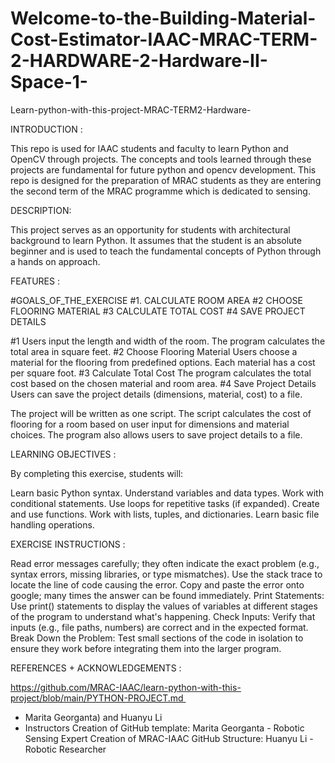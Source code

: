 # Welcome-to-the-Building-Material-Cost-Estimator-IAAC-MRAC-TERM-2-HARDWARE-2-Hardware-II-Space-1-

Learn-python-with-this-project-MRAC-TERM2-Hardware-

INTRODUCTION :

This repo is used for IAAC students and faculty to learn Python and OpenCV through projects. The concepts and tools learned through these projects are fundamental for future python and opencv development. This repo is designed for the preparation of MRAC students as they are entering the second term of the MRAC programme which is dedicated to sensing.

DESCRIPTION:

This project serves as an opportunity for students with architectural background to learn Python. It assumes that the student is an absolute beginner and is used to teach the fundamental concepts of Python through a hands on approach. 

FEATURES :

#GOALS_OF_THE_EXERCISE
#1. CALCULATE ROOM AREA
#2  CHOOSE FLOORING MATERIAL
#3  CALCULATE TOTAL COST
#4  SAVE PROJECT DETAILS 

#1 Users input the length and width of the room.
The program calculates the total area in square feet.
#2 Choose Flooring Material
Users choose a material for the flooring from predefined options.
Each material has a cost per square foot.
#3 Calculate Total Cost
The program calculates the total cost based on the chosen material and room area.
#4 Save Project Details
Users can save the project details (dimensions, material, cost) to a file.

The project will be written as one script. The script calculates the cost of flooring for a room based on user input for dimensions and material choices. The program also allows users to save project details to a file. 

LEARNING OBJECTIVES : 

By completing this exercise, students will:

Learn basic Python syntax.
Understand variables and data types.
Work with conditional statements.
Use loops for repetitive tasks (if expanded).
Create and use functions.
Work with lists, tuples, and dictionaries.
Learn basic file handling operations.

EXERCISE INSTRUCTIONS :

Read error messages carefully; they often indicate the exact problem (e.g., syntax errors, missing libraries, or type mismatches). Use the stack trace to locate the line of code causing the error. Copy and paste the error onto google; many times the answer can be found immediately. Print Statements: Use print() statements to display the values of variables at different stages of the program to understand what's happening. Check Inputs: Verify that inputs (e.g., file paths, numbers) are correct and in the expected format. Break Down the Problem: Test 
small sections of the code in isolation to ensure they work before integrating them into the larger program.

REFERENCES + ACKNOWLEDGEMENTS :

https://github.com/MRAC-IAAC/learn-python-with-this-project/blob/main/PYTHON-PROJECT.md 
- Marita Georganta) and Huanyu Li 
- Instructors Creation of GitHub template: Marita Georganta - Robotic Sensing Expert Creation of MRAC-IAAC GitHub Structure: Huanyu Li - Robotic Researcher
